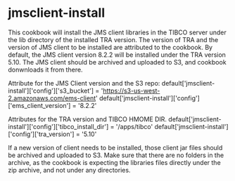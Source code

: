 # jmsclient-install

This cookbook will install the JMS client libraries in the TIBCO server under the lib directory of the installed TRA version. The version of TRA and the version of JMS client to be installed are attributed to the cookbook. By default, the JMS client version 8.2.2 will be installed under the TRA version 5.10. The JMS client should be archived and uploaded to S3, and cookbook donwnloads it from there.

Attribute for the JMS Client version and the S3 repo:
default['jmsclient-install']['config']['s3_bucket'] = 'https://s3-us-west-2.amazonaws.com/ems-client'
default['jmsclient-install']['config']['ems_client_version'] = '8.2.2'

Attributes for the TRA version and TIBCO HMOME DIR.
default['jmsclient-install']['config']['tibco_install_dir'] = '/apps/tibco'
default['jmsclient-install']['config']['tra_version'] = '5.10'

If a new version of client needs to be installed, those client jar files should be archived and uploaded to S3. Make sure that there are no folders in the archive, as the cookbook is expecting the libraries files directly under the zip archive, and not under any directories.
